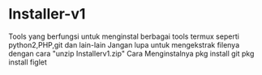 # Installer-v1
Tools yang berfungsi untuk menginstal berbagai tools termux seperti python2,PHP,git dan lain-lain
Jangan lupa untuk mengekstrak filenya dengan cara "unzip Installerv1.zip"
Cara Menginstalnya 
pkg install git
pkg install figlet
